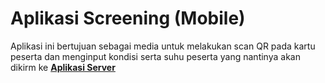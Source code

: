 # Aplikasi Screening (Mobile)

Aplikasi ini bertujuan sebagai media untuk melakukan scan QR pada kartu peserta dan menginput kondisi serta suhu peserta yang nantinya akan dikirm ke **[Aplikasi Server](https://github.com/asd412id/Screening-Web)**